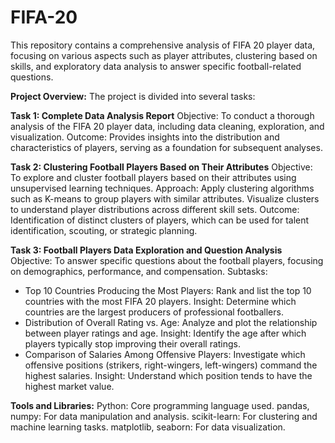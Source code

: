 # FIFA-20
This repository contains a comprehensive analysis of FIFA 20 player data, focusing on various aspects such as player attributes, clustering based on skills, and exploratory data analysis to answer specific football-related questions.

**Project Overview:**
The project is divided into several tasks:

**Task 1: Complete Data Analysis Report**
Objective: To conduct a thorough analysis of the FIFA 20 player data, including data cleaning, exploration, and visualization.
Outcome: Provides insights into the distribution and characteristics of players, serving as a foundation for subsequent analyses.

**Task 2: Clustering Football Players Based on Their Attributes**
Objective: To explore and cluster football players based on their attributes using unsupervised learning techniques.
Approach:
Apply clustering algorithms such as K-means to group players with similar attributes.
Visualize clusters to understand player distributions across different skill sets.
Outcome: Identification of distinct clusters of players, which can be used for talent identification, scouting, or strategic planning.

**Task 3: Football Players Data Exploration and Question Analysis**
Objective: To answer specific questions about the football players, focusing on demographics, performance, and compensation.
Subtasks:
* Top 10 Countries Producing the Most Players:
Rank and list the top 10 countries with the most FIFA 20 players.
Insight: Determine which countries are the largest producers of professional footballers.
* Distribution of Overall Rating vs. Age:
Analyze and plot the relationship between player ratings and age.
Insight: Identify the age after which players typically stop improving their overall ratings.
* Comparison of Salaries Among Offensive Players:
Investigate which offensive positions (strikers, right-wingers, left-wingers) command the highest salaries.
Insight: Understand which position tends to have the highest market value.

**Tools and Libraries:**
Python: Core programming language used.
pandas, numpy: For data manipulation and analysis.
scikit-learn: For clustering and machine learning tasks.
matplotlib, seaborn: For data visualization.
